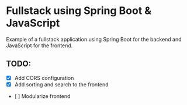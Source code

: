 # Fullstack using Spring Boot & JavaScript

Example of a fullstack application using Spring Boot for the backend and JavaScript for the frontend.

## TODO:
- [X] Add CORS configuration
- [X] Add sorting and search to the frontend
- [ ] Modularize frontend
